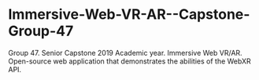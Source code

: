 # Immersive-Web-VR-AR--Capstone-Group-47
Group 47. Senior Capstone 2019 Academic year. Immersive Web VR/AR. Open-source web application that demonstrates the abilities of the WebXR API.
